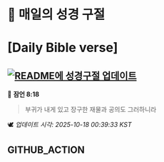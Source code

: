 # 🙏 매일의 성경 구절
# [Daily Bible verse]
## [![README에 성경구절 업데이트](https://github.com/DONGSUKA/first_test/actions/workflows/update-readme-bible.yml/badge.svg)](https://github.com/DONGSUKA/first_test/actions/workflows/update-readme-bible.yml)
<!-- START_BIBLE_VERSE -->
📖 **잠언 8:18**
> 부귀가 내게 있고 장구한 재물과 공의도 그러하니라

🕊️ _업데이트 시각: 2025-10-18 00:39:33 KST_
  <!-- END_BIBLE_VERSE -->
## GITHUB_ACTION
